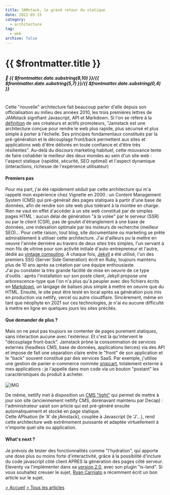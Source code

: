 ```yaml
---
title: JAMstack, le grand retour du statique
date: 2022-05-15
category:
  - architecture
tag:
  - web
archive: false
---
```

# {{ $frontmatter.title }}
##### :calendar: {{ $frontmatter.date.substring(8,10) }}/{{ $frontmatter.date.substring(5,7) }}/{{ $frontmatter.date.substring(0,4) }}<br><br>

Cette "nouvelle" architecture fait beaucoup parler d'elle depuis son officialisation au milieu des années 2010, les trois premières lettres de JAMstack signifiant Javascript, API et Markdown. Si l'on se réfère à la [définition] de ses créateurs et actifs promoteurs, "Jamstack est une architecture conçue pour rendre le web plus rapide, plus sécurisé et plus simple à porter à l'échelle. Ses principes fondamentaux constitués par la pré-génération et le découplage front/back permettent aux sites et applications web d'être délivrés en toute confiance et d'être très résilientes". Au-delà du discours marketing habituel, cette mouvance tente de faire cohabiter le meilleur des deux mondes au sein d'un site web : l'aspect statique (rapidité, sécurité, SEO optimal) et l'aspect dynamique (interactions, richesse de l'expérience utilisateur)

#### Premiers pas
Pour ma part, j'ai été rapidement séduit par cette architecture qui m'a rappelé mon expérience chez Vignette en 2000 : un Content Management System (CMS) qui pré-générait des pages statiques à partir d'une base de données, afin de rendre son site web plus tolérant à la montée en charge. Rien ne vaut en effet d'accéder à un site web constitué par de simples pages HTML : aucun délai de génération "à la volée" par le serveur (SSR) ou par le client (CSR), pas de goulet d'étranglement à une base de données, une indexation optimale par les moteurs de recherche (meilleur SEO)... Pour cette raison, tout blog, site documentaire ou marketing se prête admirablement à utiliser cette architecture. J'ai d'ailleurs pu la mettre en oeuvre l'année dernière au travers de deux sites très simples, l'un servant à mon fils de vitrine pour son activité initiale d'auto-entrepreneur et l'autre, dédié au [vintage computing]. A chaque fois, [Jekyll] a été utilisé, l'un des premiers SSG (Server Side Generation) écrit en Ruby, toujours maintenu plus de 10 ans après sa création par une équipe enthousiaste.<br> 
J'ai pu constater la très grande facilité de mise en oeuvre de ce type d'outils : après l'installation sur son poste client, Jekyll propose une arborescence-type que l'on n'a plus qu'à peupler avec des fichiers écrits en [Markdown], un langage de balises plus simple à mettre en oeuvre que du HTML. Ensuite, le site peut être testé en local après sa génération puis mis en production via netlify, vercel ou autre cloudflare. Sincèrement, même en tant que néophyte en 2021 sur ces technologies, je n'ai eu aucune difficulté à mettre en ligne en quelques jours les sites précités.

#### Que demander de plus ?
Mais on ne peut pas toujours se contenter de pages purement statiques, sans interaction aucune avec l'extérieur. Et c'est là qu'intervent le "découplage front-back". Jamstack prône la consommation de services externes (headless CMS, base de données, applications tierces) via des API et impose de fait une séparation claire entre le "front" de son application et le "back" souvent constitué par des services SaaS. Par exemple, j'utilise une gestion de panier e-commerce nommée [snipcart], totalement externe à mes applications : je l'appelle dans mon code via un bouton "postant" les caractéristiques du produit à acheter. 
<br><br>
![IMG](/assets/img/panier_technosaures.webp "Un panier, dans technosaures.fr")
<br> 

De même, netlify met à disposition un [CMS "light"] qui permet de mettre à jour son site (anciennement netlify CMS, dorénavant maintenu par Decap) : l'administrateur saisit son article qui est pré-généré ensuite automatiquement et stocké en page statique.<br>
Cette APIsation (le 'A' de jAmstack), couplée à Javascript (le 'J'...), rend cette architecture web extrêmement puissante et adaptée virtuellement à n'importe quel site ou application.

#### What's next ?
Je prévois de tester des fonctionnalités comme "l'hydration", qui apporte une dose plus ou moins forte d'interactivité, grâce à la possibilité d'inclure du code javascript côté client APRES la génération des pages côté serveur. Eleventy va l'implémenter dans sa [version 2.0], avec son plugin "is-land". Si vous souhaitez creuser le sujet, [Ryan Carniato] a récemment écrit un bon article sur le sujet.



[définition]: https://jamstack.org/what-is-jamstack/
[vintage computing]: https://www.technosaures.fr/
[Jekyll]: https://jekyllrb.com/
[Markdown]: https://www.markdownguide.org/
[snipcart]: https://snipcart.com/
[CMS "light"]: https://decapcms.org/
[version 2.0]: https://www.11ty.dev/docs/plugins/partial-hydration/
[Ryan Carniato]: https://dev.to/this-is-learning/conquering-javascript-hydration-a9f




[> Accueil](/) [> Tous les articles](/articles)